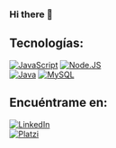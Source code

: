### Hi there 👋


## Tecnologías:
[![JavaScript](https://img.shields.io/badge/JavaScript-F7DF1E?style=for-the-badge&logo=javascript&logoColor=white&labelColor=101010)]()
[![Node.JS](https://img.shields.io/badge/Node.JS-339933?style=for-the-badge&logo=node.js&logoColor=white&labelColor=101010)]()
<br />
[![Java](https://img.shields.io/badge/Java-007396?style=for-the-badge&logo=java&logoColor=white&labelColor=101010)]()
[![MySQL](https://img.shields.io/badge/MySQL-4479A1?style=for-the-badge&logo=mysql&logoColor=white&labelColor=101010)]()
## Encuéntrame en:
[![LinkedIn](https://img.shields.io/badge/LinkedIn-Marlong-Mendoza-0077B5?style=for-the-badge&logo=linkedin&logoColor=white&labelColor=101010)](https://www.linkedin.com/in/marlong-mendoza)
<br />
[![Platzi](https://img.shields.io/badge/Platzi-marlong03-7fc719?style=for-the-badge&logo=platzi&logoColor=white&labelColor=101010)](https://platzi.com/p/marlong03/)

<!--
**marlong03/marlong03** is a ✨ _special_ ✨ repository because its `README.md` (this file) appears on your GitHub profile.

Here are some ideas to get you started:

- 🔭 I’m currently working on ...
- 🌱 I’m currently learning ...
- 👯 I’m looking to collaborate on ...
- 🤔 I’m looking for help with ...
- 💬 Ask me about ...
- 📫 How to reach me: ...
- 😄 Pronouns: ...
- ⚡ Fun fact: ...
-->

